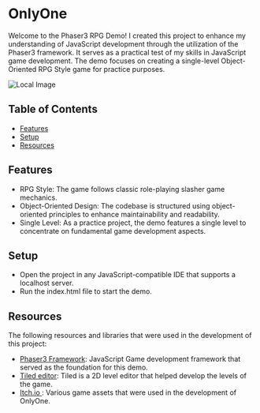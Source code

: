 # OnlyOne

Welcome to the Phaser3 RPG Demo!
I created this project to enhance my understanding of JavaScript development through the utilization of the Phaser3 framework. 
It serves as a practical test of my skills in JavaScript game development.
The demo focuses on creating a single-level Object-Oriented RPG Style game for practice purposes.

![Local Image](OnlyOne/assets/bg-menu.png)

## Table of Contents
- [Features](#features)
- [Setup](#setup)
- [Resources](#resources)

## Features

* RPG Style: The game follows classic role-playing slasher game mechanics.
* Object-Oriented Design: The codebase is structured using object-oriented principles to enhance maintainability and readability.
* Single Level: As a practice project, the demo features a single level to concentrate on fundamental game development aspects.

## Setup

* Open the project in any JavaScript-compatible IDE that supports a localhost server.
* Run the index.html file to start the demo.

## Resources

The following resources and libraries that were used in the development of this project:

- [Phaser3 Framework](https://phaser.io/): JavaScript Game development framework that served as the foundation for this demo.
- [Tiled editor](https://mapeditor.org): Tiled is a 2D level editor that helped develop the levels of the game.
- [Itch.io ](https://itch.io/): Various game assets that were used in the development of OnlyOne.
